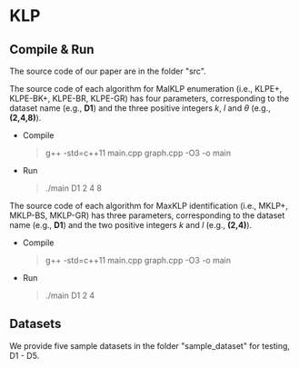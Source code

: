 # KLP
## Compile & Run

The source code of our paper are in the folder "src".

The source code of each algorithm for MalKLP enumeration (i.e., KLPE+, KLPE-BK+, KLPE-BR, KLPE-GR) has four parameters, corresponding to the dataset name (e.g., **D1**) and the three positive integers $k$, $l$ and $\theta$  (e.g., **(2,4,8)**).

* Compile

  > g++ -std=c++11 main.cpp graph.cpp -O3 -o main


* Run
  
  > ./main D1 2 4 8


The source code of each algorithm for MaxKLP identification (i.e., MKLP+, MKLP-BS, MKLP-GR) has three parameters, corresponding to the dataset name (e.g., **D1**) and the two positive integers $k$ and $l$  (e.g., **(2,4)**).

* Compile

  > g++ -std=c++11 main.cpp graph.cpp -O3 -o main


* Run
  
  > ./main D1 2 4


## Datasets

We provide five sample datasets in the folder "sample_dataset" for testing, D1 - D5.
